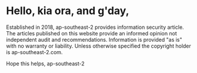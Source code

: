 # Hello, kia ora, and g'day,

Established in 2018, ap-southeast-2 provides information security article. The articles published on this website provide an informed opinion not independent audit and recommendations. Information is provided "as is" with no warranty or liability. Unless otherwise specified the copyright holder is ap-southeast-2.com.

Hope this helps, ap-southeast-2
